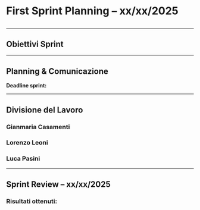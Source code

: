 # First Sprint Planning – xx/xx/2025

## 
---

## Obiettivi Sprint



---

## Planning & Comunicazione


**Deadline sprint:** 

---

## Divisione del Lavoro

### Gianmaria Casamenti


### Lorenzo Leoni


### Luca Pasini

---

## Sprint Review – xx/xx/2025

### Risultati ottenuti:
